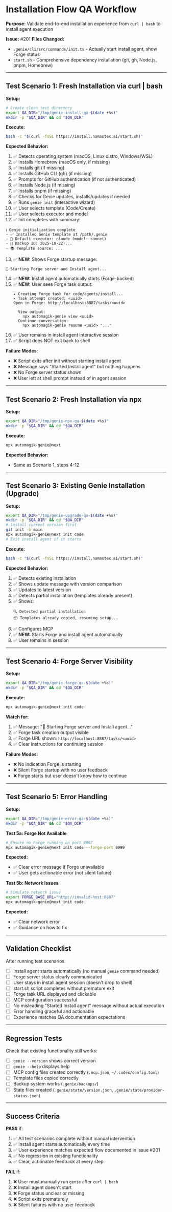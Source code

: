 # Installation Flow QA Workflow

**Purpose:** Validate end-to-end installation experience from `curl | bash` to install agent execution

**Issue:** #201
**Files Changed:**
- `.genie/cli/src/commands/init.ts` - Actually start install agent, show Forge status
- `start.sh` - Comprehensive dependency installation (git, gh, Node.js, pnpm, Homebrew)

---

## Test Scenario 1: Fresh Installation via curl | bash

**Setup:**
```bash
# Create clean test directory
export QA_DIR="/tmp/genie-install-qa-$(date +%s)"
mkdir -p "$QA_DIR" && cd "$QA_DIR"
```

**Execute:**
```bash
bash -c "$(curl -fsSL https://install.namastex.ai/start.sh)"
```

**Expected Behavior:**
1. ✅ Detects operating system (macOS, Linux distro, Windows/WSL)
2. ✅ Installs Homebrew (macOS only, if missing)
3. ✅ Installs git (if missing)
4. ✅ Installs GitHub CLI (gh) (if missing)
5. ✅ Prompts for GitHub authentication (if not authenticated)
6. ✅ Installs Node.js (if missing)
7. ✅ Installs pnpm (if missing)
8. ✅ Checks for Genie updates, installs/updates if needed
9. ✅ Runs `genie init` (interactive wizard)
10. ✅ User selects template (Code/Create)
11. ✅ User selects executor and model
12. ✅ Init completes with summary:
   ```
   ℹ️ Genie initialization complete
   - ✅ Installed Genie template at /path/.genie
   - 🔌 Default executor: claude (model: sonnet)
   - 💾 Backup ID: 2025-10-22T...
   - 📚 Template source: ...
   ```
13. ✅ **NEW:** Shows Forge startup message:
   ```
   🚀 Starting Forge server and Install agent...
   ```
14. ✅ **NEW:** Install agent automatically starts (Forge-backed)
15. ✅ **NEW:** User sees Forge task output:
    ```
    ▸ Creating Forge task for code/agents/install...
    ▸ Task attempt created: <uuid>
    Open in Forge: http://localhost:8887/tasks/<uuid>

      View output:
        npx automagik-genie view <uuid>
      Continue conversation:
        npx automagik-genie resume <uuid> "..."
    ```
16. ✅ User remains in install agent interactive session
17. ✅ Script does NOT exit back to shell

**Failure Modes:**
- ❌ Script exits after init without starting install agent
- ❌ Message says "Started Install agent" but nothing happens
- ❌ No Forge server status shown
- ❌ User left at shell prompt instead of in agent session

---

## Test Scenario 2: Fresh Installation via npx

**Setup:**
```bash
export QA_DIR="/tmp/genie-npx-qa-$(date +%s)"
mkdir -p "$QA_DIR" && cd "$QA_DIR"
```

**Execute:**
```bash
npx automagik-genie@next
```

**Expected Behavior:**
- Same as Scenario 1, steps 4-12

---

## Test Scenario 3: Existing Genie Installation (Upgrade)

**Setup:**
```bash
export QA_DIR="/tmp/genie-upgrade-qa-$(date +%s)"
mkdir -p "$QA_DIR" && cd "$QA_DIR"
# Install current version first
git init -b main
npx automagik-genie@next init code
# Exit install agent if it starts
```

**Execute:**
```bash
bash -c "$(curl -fsSL https://install.namastex.ai/start.sh)"
```

**Expected Behavior:**
1. ✅ Detects existing installation
2. ✅ Shows update message with version comparison
3. ✅ Updates to latest version
4. ✅ Detects partial installation (templates already present)
5. ✅ Shows:
   ```
   🔍 Detected partial installation
   📦 Templates already copied, resuming setup...
   ```
6. ✅ Configures MCP
7. ✅ **NEW:** Starts Forge and install agent automatically
8. ✅ User remains in session

---

## Test Scenario 4: Forge Server Visibility

**Setup:**
```bash
export QA_DIR="/tmp/genie-forge-qa-$(date +%s)"
mkdir -p "$QA_DIR" && cd "$QA_DIR"
```

**Execute:**
```bash
npx automagik-genie@next init code
```

**Watch for:**
1. ✅ Message: "🚀 Starting Forge server and Install agent..."
2. ✅ Forge task creation output visible
3. ✅ Forge URL shown: `http://localhost:8887/tasks/<uuid>`
4. ✅ Clear instructions for continuing session

**Failure Modes:**
- ❌ No indication Forge is starting
- ❌ Silent Forge startup with no user feedback
- ❌ Forge starts but user doesn't know how to continue

---

## Test Scenario 5: Error Handling

**Setup:**
```bash
export QA_DIR="/tmp/genie-error-qa-$(date +%s)"
mkdir -p "$QA_DIR" && cd "$QA_DIR"
```

**Test 5a: Forge Not Available**
```bash
# Ensure no Forge running on port 8887
npx automagik-genie@next init code --forge-port 9999
```

**Expected:**
- ✅ Clear error message if Forge unavailable
- ✅ User gets actionable error (not silent failure)

**Test 5b: Network Issues**
```bash
# Simulate network issue
export FORGE_BASE_URL="http://invalid-host:8887"
npx automagik-genie@next init code
```

**Expected:**
- ✅ Clear network error
- ✅ Guidance on how to fix

---

## Validation Checklist

After running test scenarios:

- [ ] Install agent starts automatically (no manual `genie` command needed)
- [ ] Forge server status clearly communicated
- [ ] User stays in install agent session (doesn't drop to shell)
- [ ] start.sh script completes without premature exit
- [ ] Forge task URL displayed and clickable
- [ ] MCP configuration successful
- [ ] No misleading "Started Install agent" message without actual execution
- [ ] Error handling graceful and actionable
- [ ] Experience matches QA documentation expectations

---

## Regression Tests

Check that existing functionality still works:

- [ ] `genie --version` shows correct version
- [ ] `genie --help` displays help
- [ ] MCP config files created correctly (`.mcp.json`, `~/.codex/config.toml`)
- [ ] Template files copied correctly
- [ ] Backup system works (`.genie/backups/`)
- [ ] State files created (`.genie/state/version.json`, `.genie/state/provider-status.json`)

---

## Success Criteria

**PASS** if:
1. ✅ All test scenarios complete without manual intervention
2. ✅ Install agent starts automatically every time
3. ✅ User experience matches expected flow documented in issue #201
4. ✅ No regression in existing functionality
5. ✅ Clear, actionable feedback at every step

**FAIL** if:
1. ❌ User must manually run `genie` after `curl | bash`
2. ❌ Install agent doesn't start
3. ❌ Forge status unclear or missing
4. ❌ Script exits prematurely
5. ❌ Silent failures with no user feedback
